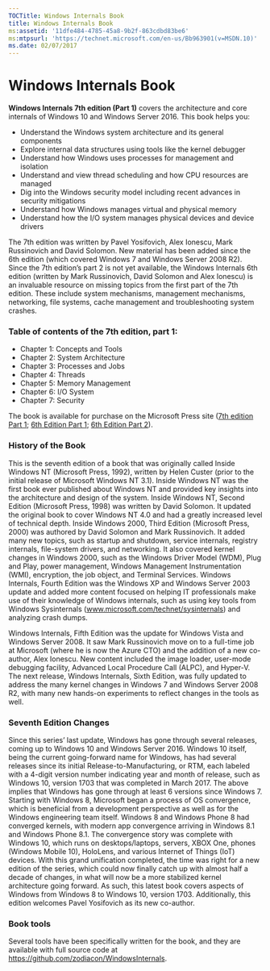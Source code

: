 ```yaml
--- 
TOCTitle: Windows Internals Book
title: Windows Internals Book
ms:assetid: '11dfe484-4785-45a8-9b2f-863cdbd83be6'
ms:mtpsurl: 'https://technet.microsoft.com/en-us/Bb963901(v=MSDN.10)'
ms.date: 02/07/2017
---
```

Windows Internals Book
======================
 
**Windows Internals 7th edition (Part 1)** covers the architecture and core internals of Windows 10 and Windows Server 2016. This book helps you:

*	Understand the Windows system architecture and its general components
*	Explore internal data structures using tools like the kernel debugger
*	Understand how Windows uses processes for management and isolation
*	Understand and view thread scheduling and how CPU resources are managed
*	Dig into the Windows security model including recent advances in security mitigations
*	Understand how Windows manages virtual and physical memory
*	Understand how the I/O system manages physical devices and device drivers
	

The 7th edition was written by Pavel Yosifovich, Alex Ionescu, Mark Russinovich and David Solomon. New material has been added since the 6th edition (which covered Windows 7 and Windows Server 2008 R2).
Since the 7th edition’s part 2 is not yet available, the Windows Internals 6th edition (written by Mark Russinovich, David Solomon and Alex Ionescu) is an invaluable resource on missing topics from the first part of the 7th edition. These include system mechanisms, management mechanisms, networking, file systems, cache management and troubleshooting system crashes.

### Table of contents of the 7th edition, part 1:
*	Chapter 1: Concepts and Tools
*	Chapter 2: System Architecture
*	Chapter 3: Processes and Jobs
*	Chapter 4: Threads
*	Chapter 5: Memory Management
*	Chapter 6: I/O System
*	Chapter 7: Security

The book is available for purchase on the Microsoft Press site ([7th edition Part 1](https://www.microsoftpressstore.com/store/windows-internals-part-1-system-architecture-processes-9780735684188); [6th Edition Part 1](https://www.microsoftpressstore.com/store/windows-internals-part-1-9780735648739); [6th Edition Part 2](https://www.microsoftpressstore.com/store/windows-internals-part-2-9780735665873)).

### History of the Book
This is the seventh edition of a book that was originally called Inside Windows NT (Microsoft Press, 1992), written by Helen Custer (prior to the initial release of Microsoft Windows NT 3.1). Inside Windows NT was the first book ever published about Windows NT and provided key insights into the architecture and design of the system. Inside Windows NT, Second Edition (Microsoft Press, 1998) was written by David Solomon. It updated the original book to cover Windows NT 4.0 and had a greatly increased level of technical depth. 
Inside Windows 2000, Third Edition (Microsoft Press, 2000) was authored by David Solomon and Mark Russinovich. It added many new topics, such as startup and shutdown, service internals, registry internals, file-system drivers, and networking. It also covered kernel changes in Windows 2000, such as the Windows Driver Model (WDM), Plug and Play, power management, Windows Management Instrumentation (WMI), encryption, the job object, and Terminal Services. Windows Internals, Fourth Edition was the Windows XP and Windows Server 2003 update and added more content focused on helping IT professionals make use of their knowledge of Windows internals, such as using key tools from Windows Sysinternals (www.microsoft.com/technet/sysinternals) and analyzing crash dumps.

Windows Internals, Fifth Edition was the update for Windows Vista and Windows Server 2008. It saw Mark Russinovich move on to a full-time job at Microsoft (where he is now the Azure CTO) and the addition of a new co-author, Alex Ionescu. New content included the image loader, user-mode debugging facility, Advanced Local Procedure Call (ALPC), and Hyper-V. The next release, Windows Internals, Sixth Edition, was fully updated to address the many kernel changes in Windows 7 and Windows Server 2008 R2, with many new hands-on experiments to reflect changes in the tools as well.

### Seventh Edition Changes
Since this series’ last update, Windows has gone through several releases, coming up to Windows 10 and Windows Server 2016. Windows 10 itself, being the current going-forward name for Windows, has had several releases since its initial Release-to-Manufacturing, or RTM, each labeled with a 4-digit version number indicating year and month of release, such as Windows 10, version 1703 that was completed in March 2017. The above implies that Windows has gone through at least 6 versions since Windows 7.
Starting with Windows 8, Microsoft began a process of OS convergence, which is beneficial from a development perspective as well as for the Windows engineering team itself. Windows 8 and Windows Phone 8 had converged kernels, with modern app convergence arriving in Windows 8.1 and Windows Phone 8.1. The convergence story was complete with Windows 10, which runs on desktops/laptops, servers, XBOX One, phones (Windows Mobile 10), HoloLens, and various Internet of Things (IoT) devices.
With this grand unification completed, the time was right for a new edition of the series, which could now finally catch up with almost half a decade of changes, in what will now be a more stabilized kernel architecture going forward. As such, this latest book covers aspects of Windows from Windows 8 to Windows 10, version 1703. Additionally, this edition welcomes Pavel Yosifovich as its new co-author.

### Book tools
Several tools have been specifically written for the book, and they are available with full source code at https://github.com/zodiacon/WindowsInternals.
